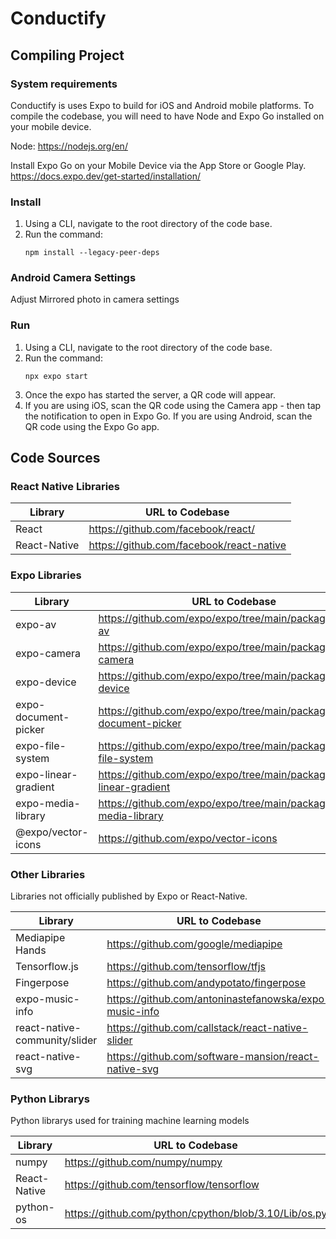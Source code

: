 # Conductify

## Compiling Project

### System requirements

Conductify is uses Expo to build for iOS and Android mobile platforms. To compile the codebase, you will need to have Node and Expo Go installed on your mobile device.

Node: https://nodejs.org/en/

Install Expo Go on your Mobile Device via the App Store or Google Play. https://docs.expo.dev/get-started/installation/

### Install

1. Using a CLI, navigate to the root directory of the code base.
2. Run the command:
    ```
    npm install --legacy-peer-deps
    ```
### Android Camera Settings 
Adjust Mirrored photo in camera settings 

### Run
1. Using a CLI, navigate to the root directory of the code base.
2. Run the command:
    ```
    npx expo start
    ```
3. Once the expo has started the server, a QR code will appear.
4. If you are using iOS, scan the QR code using the Camera app - then tap the notification to open in Expo Go. If you are using Android, scan the QR code using the Expo Go app.

## Code Sources

### React Native Libraries

| Library | URL to Codebase |
| ------- | --------------- |
| React | https://github.com/facebook/react/ |
| React-Native | https://github.com/facebook/react-native |

### Expo Libraries

| Library | URL to Codebase |
| ------- | --------------- |
| expo-av | https://github.com/expo/expo/tree/main/packages/expo-av |
| expo-camera | https://github.com/expo/expo/tree/main/packages/expo-camera |
| expo-device | https://github.com/expo/expo/tree/main/packages/expo-device |
| expo-document-picker | https://github.com/expo/expo/tree/main/packages/expo-document-picker |
| expo-file-system | https://github.com/expo/expo/tree/main/packages/expo-file-system |
| expo-linear-gradient | https://github.com/expo/expo/tree/main/packages/expo-linear-gradient |
| expo-media-library | https://github.com/expo/expo/tree/main/packages/expo-media-library |
| @expo/vector-icons | https://github.com/expo/vector-icons |

### Other Libraries

Libraries not officially published by Expo or React-Native.

| Library | URL to Codebase |
| ------- | --------------- |
| Mediapipe Hands | https://github.com/google/mediapipe |
| Tensorflow.js | https://github.com/tensorflow/tfjs |
| Fingerpose | https://github.com/andypotato/fingerpose |
| expo-music-info | https://github.com/antoninastefanowska/expo-music-info |
| react-native-community/slider | https://github.com/callstack/react-native-slider |
| react-native-svg | https://github.com/software-mansion/react-native-svg |

### Python Librarys 

Python librarys used for training machine learning models

| Library | URL to Codebase |
| ------- | --------------- |
| numpy | https://github.com/numpy/numpy |
| React-Native | https://github.com/tensorflow/tensorflow |
| python-os | https://github.com/python/cpython/blob/3.10/Lib/os.py |
